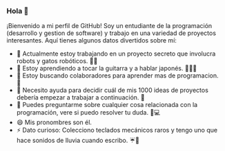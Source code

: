 ### Hola 👋
¡Bienvenido a mi perfil de GitHub! Soy un entudiante de la programación (desarrollo  y gestion de software) y trabajo en una variedad de proyectos interesantes. 
Aquí tienes algunos datos divertidos sobre mí:

- 🔭 Actualmente estoy trabajando en un proyecto secreto que involucra robots y gatos robóticos. 🤖😸
- 🌱 Estoy aprendiendo a tocar la guitarra y a hablar japonés. 🎸🇯🇵
- 👯 Estoy buscando colaboradores para  aprender mas de programacion. 🌵
- 🤔 Necesito ayuda para decidir cuál de mis 1000 ideas de proyectos debería empezar a trabajar a continuación. 🤯
- 💬 Puedes preguntarme sobre cualquier cosa relacionada con la programación, vere si puedo resolver tu duda. 🍕💻
- 😄 Mis pronombres son él.
- ⚡ Dato curioso: Colecciono teclados mecánicos raros y tengo uno que hace sonidos de lluvia cuando escribo. ☔🎹

